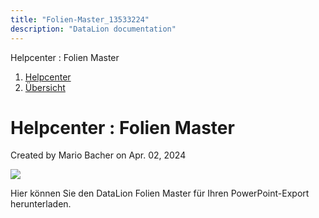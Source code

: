 ```yaml
---
title: "Folien-Master_13533224"
description: "DataLion documentation"
---
```


Helpcenter : Folien Master  

1.  [Helpcenter](index.html)
2.  [Übersicht](2982609.html)

# Helpcenter : Folien Master

Created by Mario Bacher on Apr. 02, 2024

[![](/img/13566137)](attachments/13533224/13566137.pptx)

Hier können Sie den DataLion Folien Master für Ihren PowerPoint-Export herunterladen.